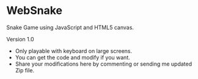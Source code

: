 # WebSnake
Snake Game using JavaScript and HTML5 canvas.

Version 1.0
* Only playable with keyboard on large screens.
* You can get the code and modify if you want.
* Share your modifications here by commenting or sending me updated Zip file.
